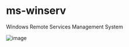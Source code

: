 # ms-winserv
Windows Remote Services Management System

![image](https://github.com/iankityadav/ms-winserv/assets/64765952/0231feb5-5cf7-43e4-a95a-b3f5ea34db0d)
